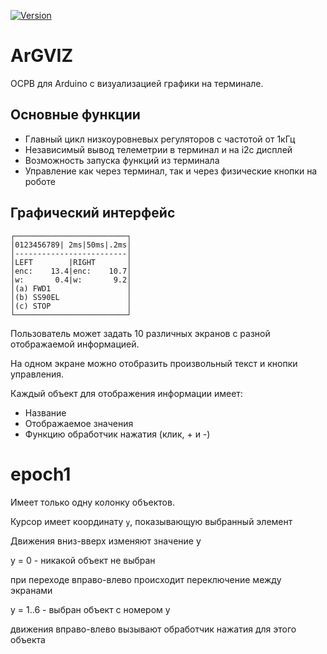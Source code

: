 [![Version](https://img.shields.io/badge/version-v0.1.0-informational)](https://github.com/arsenier/argviz/actions/workflows/auto-semver.yml)

# ArGVIZ

ОСРВ для Arduino с визуализацией графики на терминале.

## Основные функции

- Главный цикл низкоуровневых регуляторов с частотой от 1кГц
- Независимый вывод телеметрии в терминал и на i2c дисплей
- Возможность запуска функций из терминала
- Управление как через терминал, так и через физические кнопки на роботе

## Графический интерфейс

```
┌─────────────────────────┐
│0123456789| 2ms|50ms|.2ms│
│-------------------------│
│LEFT        |RIGHT       │
│enc:    13.4|enc:    10.7│
│w:       0.4|w:       9.2│
│(a) FWD1                 │
│(b) SS90EL               │
│(c) STOP                 │
└─────────────────────────┘
```

Пользователь может задать 10 различных экранов с разной отображаемой информацией.

На одном экране можно отобразить произвольный текст и кнопки управления.

Каждый объект для отображения информации имеет:

- Название
- Отображаемоe значения
- Функцию обработчик нажатия (клик, + и -)

epoch1
===

Имеет только одну колонку объектов.

Курсор имеет координату `y`, показывающую выбранный элемент

Движения вниз-вверх изменяют значение y

y = 0 - никакой объект не выбран

при переходе вправо-влево происходит переключение между экранами

y = 1..6 - выбран объект с номером y

движения вправо-влево вызывают обработчик нажатия для этого объекта


